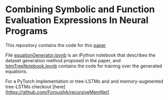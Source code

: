 # Combining Symbolic and Function Evaluation Expressions In Neural Programs

This repository contains the code for this [paper](https://arxiv.org/abs/1801.04342)

File [equationGenerator.ipynb](https://github.com/ForoughA/neuralMath/blob/master/equationGenerator.ipynb) is an iPython notebook that describes the dataset generation method proposed in the paper, and [lstmTreeNotebook.ipynb](https://github.com/ForoughA/neuralMath/blob/master/lstmTreeNotebook.ipynb) contains the code for training over the generated equations.

For a PyTorch implementation or tree-LSTMs and and memory-augmented tree-LSTMs checkout [here][https://github.com/ForoughA/recursiveMemNet] 
